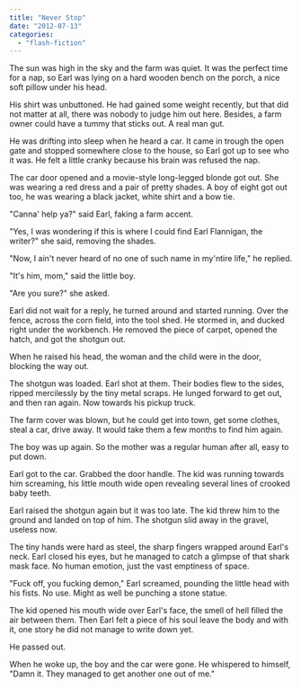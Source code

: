 ```yaml
---
title: "Never Stop"
date: "2012-07-13"
categories: 
  - "flash-fiction"
---
```


The sun was high in the sky and the farm was quiet. It was the perfect time for a nap, so Earl was lying on a hard wooden bench on the porch, a nice soft pillow under his head.

His shirt was unbuttoned. He had gained some weight recently, but that did not matter at all, there was nobody to judge him out here. Besides, a farm owner could have a tummy that sticks out. A real man gut.

He was drifting into sleep when he heard a car. It came in trough the open gate and stopped somewhere close to the house, so Earl got up to see who it was. He felt a little cranky because his brain was refused the nap.

The car door opened and a movie-style long-legged blonde got out. She was wearing a red dress and a pair of pretty shades. A boy of eight got out too, he was wearing a black jacket, white shirt and a bow tie.

"Canna' help ya?" said Earl, faking a farm accent.

"Yes, I was wondering if this is where I could find Earl Flannigan, the writer?" she said, removing the shades.

"Now, I ain't never heard of no one of such name in my'ntire life," he replied.

"It's him, mom," said the little boy.

"Are you sure?" she asked.

Earl did not wait for a reply, he turned around and started running. Over the fence, across the corn field, into the tool shed. He stormed in, and ducked right under the workbench. He removed the piece of carpet, opened the hatch, and got the shotgun out.

When he raised his head, the woman and the child were in the door, blocking the way out.

The shotgun was loaded. Earl shot at them. Their bodies flew to the sides, ripped mercilessly by the tiny metal scraps. He lunged forward to get out, and then ran again. Now towards his pickup truck.

The farm cover was blown, but he could get into town, get some clothes, steal a car, drive away. It would take them a few months to find him again.

The boy was up again. So the mother was a regular human after all, easy to put down.

Earl got to the car. Grabbed the door handle. The kid was running towards him screaming, his little mouth wide open revealing several lines of crooked baby teeth.

Earl raised the shotgun again but it was too late. The kid threw him to the ground and landed on top of him. The shotgun slid away in the gravel, useless now.

The tiny hands were hard as steel, the sharp fingers wrapped around Earl's neck. Earl closed his eyes, but he managed to catch a glimpse of that shark mask face. No human emotion, just the vast emptiness of space.

"Fuck off, you fucking demon," Earl screamed, pounding the little head with his fists. No use. Might as well be punching a stone statue.

The kid opened his mouth wide over Earl's face, the smell of hell filled the air between them. Then Earl felt a piece of his soul leave the body and with it, one story he did not manage to write down yet.

He passed out.

When he woke up, the boy and the car were gone. He whispered to himself, "Damn it. They managed to get another one out of me."
